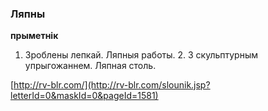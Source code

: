 ### Ляпны
**прыметнік**

1. Зроблены лепкай. Ляпныя работы. 2. З скульптурным упрыгожаннем. Ляпная столь.

<a rel="author">[http://rv-blr.com/](http://rv-blr.com/slounik.jsp?letterId=0&maskId=0&pageId=1581)</a>
